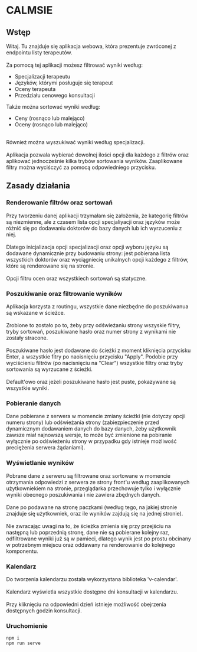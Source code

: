 # CALMSIE

## Wstęp

Witaj. Tu znajduje się aplikacja webowa, która prezentuje zwróconej z endpointu listy terapeutów. 
<br/><br/>
Za pomocą tej aplikacji możesz filtrować wyniki według:
<ul>
 <li>Specjalizacji terapeutu</li>
 <li>Języków, którymi posługuje się terapeut</li>
 <li>Oceny terapeuta</li>
 <li>Przedziału cenowego konsultacji</li>
</ul>
Także można sortować wyniki według:
<ul>
  <li>Ceny (rosnąco lub malejąco)</li> 
  <li>Oceny (rosnąco lub malejąco)</li> 
</ul>
<br/>
Również można wyszukiwać wyniki według specjalizacji.
<br/><br/>
Aplikacja pozwala wybierać dowolnej ilości opcji dla każdego z filtrów oraz aplikować jednocześnie kilka trybów sortowania wyników.
Zaaplikowane filtry można wyciśczyć za pomocą odpowiedniego przycisku.

## Zasady działania

### Renderowanie filtrów oraz sortowań

Przy tworzeniu danej aplikacji trzymałam się założenia, że kategorię filtrów są niezmienne, ale z czasem lista opcji specjaliyacji 
oraz języków może różnić się po dodawaniu doktorów do bazy danych lub ich wyrzuceniu z niej.
<br><br>
Dlatego inicjalizacja opcji specjalizacji oraz opcji wyboru języku są dodawane dynamicznie przy budowaniu strony: jest pobierana 
lista wszystkich doktorów oraz wyciągniecię unikalnych opcji każdego z filtrów, które są renderowane się na stronie. 
<br><br>
Opcji filtru ocen oraz wszystkiech sortowań są statyczne.

### Poszukiwanie oraz filtrowanie wyników

Aplikacja korzysta z routingu, wszystkie dane niezbędne do poszukiwanua są wskazane w ścieżce. 
<br><br>
Zrobione to zostało po to, żeby przy odświeżaniu strony wszyskie filtry, tryby sortowań, poszukiwane 
hasło oraz numer strony z wynikami nie zostały stracone.
<br><br>
Poszukiwane hasło jest dodawane do ścieżki z moment kliknięcia przycisku Enter, a wszystkie fitry po
naoisnięciu przycisku "Apply". Podobie przy wyciścieniu filtrów (po nacisnięciu na "Clear") wszystkie
filtry oraz tryby sortowania są wyrzucane z ścieżki. 
<br><br>
Default'owo oraz jeżeli poszukiwane hasło jest puste, pokazywane są wszystkie wyniki.

### Pobieranie danych

Dane pobierane z serwera w momencie zmiany ścieżki (nie dotyczy opcji numeru strony) lub odświeżania strony 
(zabiezpieczenie przed dynamicznym dodawaniem danych do bazy danych, żeby użytkownik zawsze miał najnowszą wersje, 
to może być zmienione na pobiranie wyłącznie po odświeżeniu strony w przypadku gdy istnieje możliwość preciężenia 
serwera żądaniami). 

### Wyświetlanie wyników

Pobrane dane z serweru są filtrowane oraz sortowane w momencie otrzymania odpowiedzi z serwera ze strony front'u według 
zaaplikowanych użytkowniekiem na stronie, przeglądarka przechowuje tylko i wyłącznie wyniki obecnego poszukiwania i 
nie zawiera zbędnych danych.
<br><br>
Dane po podawane na stronę paczkami (według tego, na jakiej stronie znajduje się użytkowniek, oraz ile wyników zajdują 
się na jednej stronie).
<br><br>
Nie zwracając uwagi na to, że ścieżka zmienia się przy przejściu na następną lub poprzednią stronę, dane nie są pobierane
kolejny raz, odfiltrowane wyniki już są w pamieci, dlatego wynik jest po prostu obcinany w potrzebnym miejscu oraz oddawany
na renderowanie do kolejnego komponentu.

### Kalendarz

Do tworzenia kalendarzu została wykorzystana biblioteka 'v-calendar'. 
<br><br>
Kalendarz wyświetla wszystkie dostępne dni konsultacji w kalendarzu. 
<br><br>
Przy kliknięciu na odpowiedni dzień istnieje możliwość obejrzenia dostępnych godzin konsultacji.

### Uruchomienie
```
npm i
npm run serve
```

